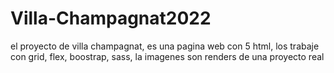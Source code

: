 # Villa-Champagnat2022
el proyecto de villa champagnat, es una pagina web con 5 html, los trabaje con grid, flex, boostrap, sass, la imagenes son renders de una proyecto real 
